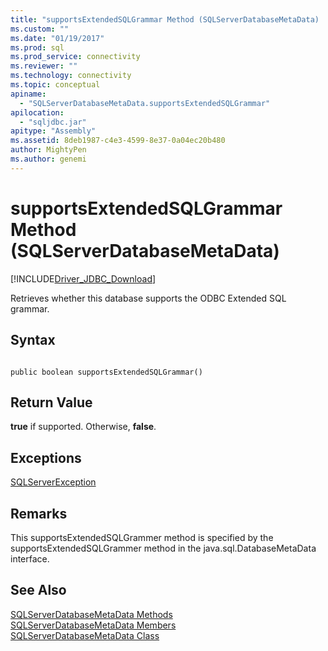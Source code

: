 ```yaml
---
title: "supportsExtendedSQLGrammar Method (SQLServerDatabaseMetaData) | Microsoft Docs"
ms.custom: ""
ms.date: "01/19/2017"
ms.prod: sql
ms.prod_service: connectivity
ms.reviewer: ""
ms.technology: connectivity
ms.topic: conceptual
apiname: 
  - "SQLServerDatabaseMetaData.supportsExtendedSQLGrammar"
apilocation: 
  - "sqljdbc.jar"
apitype: "Assembly"
ms.assetid: 8deb1987-c4e3-4599-8e37-0a04ec20b480
author: MightyPen
ms.author: genemi
---
```

# supportsExtendedSQLGrammar Method (SQLServerDatabaseMetaData)
[!INCLUDE[Driver_JDBC_Download](../../../includes/driver_jdbc_download.md)]

  Retrieves whether this database supports the ODBC Extended SQL grammar.  
  
## Syntax  
  
```  
  
public boolean supportsExtendedSQLGrammar()  
```  
  
## Return Value  
 **true** if supported. Otherwise, **false**.  
  
## Exceptions  
 [SQLServerException](../../../connect/jdbc/reference/sqlserverexception-class.md)  
  
## Remarks  
 This supportsExtendedSQLGrammer method is specified by the supportsExtendedSQLGrammer method in the java.sql.DatabaseMetaData interface.  
  
## See Also  
 [SQLServerDatabaseMetaData Methods](../../../connect/jdbc/reference/sqlserverdatabasemetadata-methods.md)   
 [SQLServerDatabaseMetaData Members](../../../connect/jdbc/reference/sqlserverdatabasemetadata-members.md)   
 [SQLServerDatabaseMetaData Class](../../../connect/jdbc/reference/sqlserverdatabasemetadata-class.md)  
  
  
